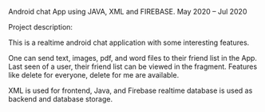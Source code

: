 Android chat App using JAVA, XML and FIREBASE.
May 2020 – Jul 2020

Project description: 

This is a realtime android chat application with some interesting features.

One can send text, images, pdf, and word files to their friend list in the App.
Last seen of a user, their friend list can be viewed in the fragment.
Features like delete for everyone, delete for me are available.

XML is used for frontend, Java, and Firebase realtime database is used as backend and database storage.
